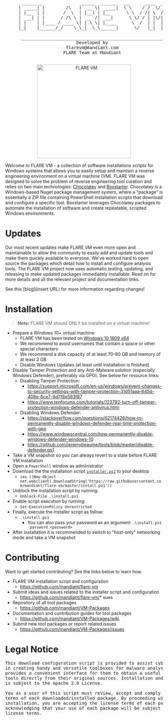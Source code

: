 <pre>
      ______ _               _____  ______   __      ____  __
     |  ____| |        /\   |  __ \|  ____|  \ \    / /  \/  |
     | |__  | |       /  \  | |__) | |__      \ \  / /| \  / |
     |  __| | |      / /\ \ |  _  /|  __|      \ \/ / | |\/| |
     | |    | |____ / ____ \| | \ \| |____      \  /  | |  | |
     |_|    |______/_/    \_\_|  \_\______|      \/   |_|  |_|

      ________________________________________________________
                           Developed by
                       flarevm@mandiant.com
                      FLARE Team at Mandiant
      ________________________________________________________
</pre>

<p align="center">
  <img width="300" height="300" src="flarevm.png?raw=true" alt="FLARE VM"/>
</p>

Welcome to FLARE VM - a collection of software installations scripts for Windows systems that allows you to easily setup and maintain a reverse engineering environment on a virtual machine (VM). FLARE VM was designed to solve the problem of reverse engineering tool curation and relies on two main technologies: [Chocolatey](https://chocolatey.org) and [Boxstarter](https://boxstarter.org). Chocolatey is a Windows-based Nuget package management system, where a "package" is essentially a ZIP file containing PowerShell installation scripts that download and configure a specific tool. Boxstarter leverages Chocolatey packages to automate the installation of software and create repeatable, scripted Windows environments.

Updates
===

Our most recent updates make FLARE VM even more open and maintainable to allow the community to easily add and update tools and make them quickly available to everyone. We've worked hard to open source the packages which detail how to install and configure analysis tools. The FLARE VM project now uses automatic testing, updating, and releasing to make updated packages immediately installable. Read on for more details and all the relevant project and documentation links.

See this [blog](insert URL) for more information regarding changes!

Installation
===

> **Note:** FLARE VM should ONLY be installed on a virtual machine!

* Prepare a Windows 10+ virtual machine
  * FLARE VM has been tested on [Windows 10 1809 x64](https://developer.microsoft.com/en-us/microsoft-edge/tools/vms/)
  * We recommend to avoid usernames that contain a space or other special characters
  * We recommend a disk capacity of at least 70-80 GB and memory of at least 2 GB
  * Disable Windows Updates (at least until installation is finished)
* Disable Tamper Protection and any Anti-Malware solution (especially Windows Defender), preferably via GPO). See below for resource links:
  * Disabling Tamper Protection:
    * https://support.microsoft.com/en-us/windows/prevent-changes-to-security-settings-with-tamper-protection-31d51aaa-645d-408e-6ce7-8d7f8e593f87
    * https://www.tenforums.com/tutorials/123792-turn-off-tamper-protection-windows-defender-antivirus.html
  * Disabling Windows Defender:
    * https://stackoverflow.com/questions/62174426/how-to-permanently-disable-windows-defender-real-time-protection-with-gpo
    * https://www.windowscentral.com/how-permanently-disable-windows-defender-windows-10
    * https://github.com/jeremybeaume/tools/blob/master/disable-defender.ps1
* Take a VM snapshot so you can always revert to a state before FLARE VM installation
* Open a `PowerShell` window as administrator
* Download the the installation script [`installer.ps1`](https://raw.githubusercontent.com/mandiant/flare-vm/master/install.ps1) to your desktop
  * `iex ((New-Object net.webclient).DownloadString('https://raw.githubusercontent.com/mandiant/flare-vm/master/install.ps1'))`
* Unblock the installation script by running:
  * `Unblock-File .\install.ps1`
* Enable script execution by running:
  * `Set-ExecutionPolicy Unrestricted`
* Finally, execute the installer script as follow:
  * `.\install.ps1`
    * You can also pass your password as an argument: `.\install.ps1 -password <password>`
* After installation it is recommended to switch to "host-only" networking mode and take a VM snapshot

Contributing
===
Want to get started contributing? See the links below to learn how.
* FLARE VM installation script and configuration
  * https://github.com/mandiant/flare-vm
* Submit ideas and issues related to the installer script and configuration
  * https://github.com/mandiant/flare-vm/* sues
* Repository of all tool packages
  * https://github.com/mandiant/VM-Packages
* Documentation and contribution guides for tool packages
  * https://github.com/mandiant/VM-Packages/wiki
* Submit new tool packages or report related issues
  * https://github.com/mandiant/VM-Packages/issues

Legal Notice
============
<pre>This download configuration script is provided to assist cyber security analysts
in creating handy and versatile toolboxes for malware analysis environments. It
provides a convenient interface for them to obtain a useful set of analysis
tools directly from their original sources. Installation and use of this script
is subject to the Apache 2.0 License.

You as a user of this script must review, accept and comply with the license
terms of each downloaded/installed package. By proceeding with the
installation, you are accepting the license terms of each package, and
acknowledging that your use of each package will be subject to its respective
license terms.
</pre>

